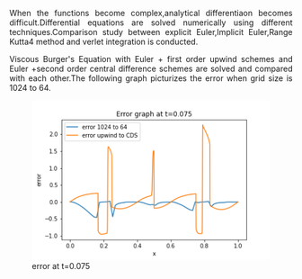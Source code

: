 <p align="justify">
When the functions become complex,analytical differentiaon becomes difficult.Differential equations are solved numerically using different techniques.Comparison study between explicit Euler,Implicit Euler,Range Kutta4 method and verlet integration is conducted.
  </p>
 <p align="justify">
 Viscous Burger's Equation with Euler + first order upwind schemes and Euler +second order central difference schemes are solved and compared with each other.The following graph picturizes the error when grid size is 1024 to 64.
   </p>
<figure>
	<img src='error_075.png'>
	<figcaption>error at t=0.075</figcaption>
</figure>
